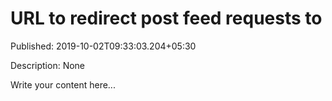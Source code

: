 # URL to redirect post feed requests to

Published: 2019-10-02T09:33:03.204+05:30

Description: None

Write your content here...